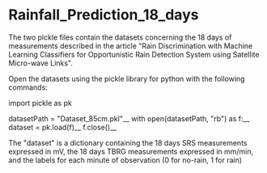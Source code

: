 # Rainfall_Prediction_18_days

The two pickle files contain the datasets concerning the 18 days of measurements described in the article "Rain Discrimination with Machine Learning Classifiers for Opportunistic Rain Detection System using Satellite Micro-wave Links". 

Open the datasets using the pickle library for python with the following commands:

import pickle as pk

datasetPath = "Dataset_85cm.pkl"__
with open(datasetPath, "rb") as f:__
    dataset = pk.load(f)__
    f.close()__
   
The "dataset" is a dictionary containing the 18 days SRS measurements expressed in mV, the 18 days TBRG measurements expressed in mm/min, and the labels for each minute of observation (0 for no-rain, 1 for rain)  
